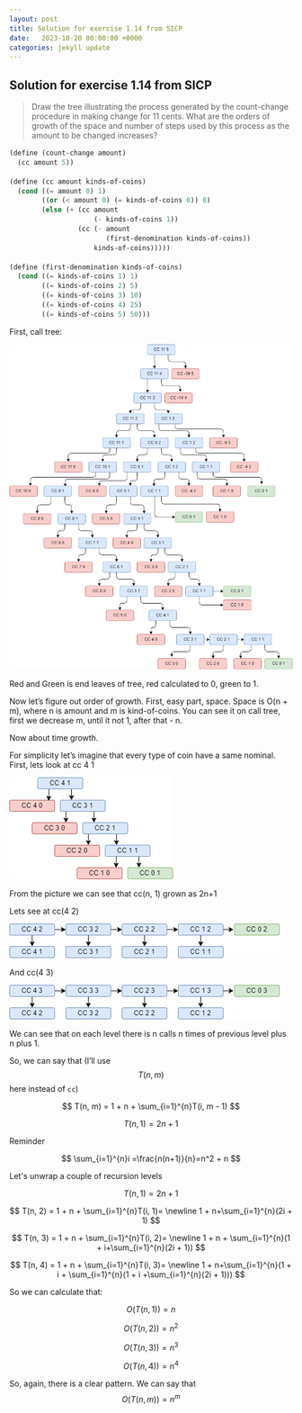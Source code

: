 ```yaml
---
layout: post
title: Solution for exercise 1.14 from SICP
date:   2023-10-20 00:00:00 +0000
categories: jekyll update
---
```

## Solution for exercise 1.14 from SICP

> Draw the tree illustrating the process generated by the count-change procedure in
making change for 11 cents. What are the orders of growth of the space and number of steps used by this process as the amount to be changed increases?

```scheme
(define (count-change amount)
  (cc amount 5))

(define (cc amount kinds-of-coins)
  (cond ((= amount 0) 1)
        ((or (< amount 0) (= kinds-of-coins 0)) 0)
        (else (+ (cc amount
                     (- kinds-of-coins 1))
                 (cc (- amount
                        (first-denomination kinds-of-coins))
                     kinds-of-coins)))))

(define (first-denomination kinds-of-coins)
  (cond ((= kinds-of-coins 1) 1)
        ((= kinds-of-coins 2) 5)
        ((= kinds-of-coins 3) 10)
        ((= kinds-of-coins 4) 25)
        ((= kinds-of-coins 5) 50)))
```

First, call tree:

![Call tree](/assets/2023-10-20-sicp-ex1_14_solution/calltree.png)

Red and Green is end leaves of tree, red calculated to 0, green to 1.

Now let’s figure out order of growth. First, easy part, space. Space is O(n + m), where n is amount and m is kind-of-coins. You can see it on call tree, first we decrease m, until it not 1, after that - n.

Now about time growth.

For simplicity let’s imagine that every type of coin have a same nominal. First, lets look at cc 4 1

![cc 4 1](/assets/2023-10-20-sicp-ex1_14_solution/cc41.png)

From the picture we can see that cc(n, 1) grown as 2n+1

Lets see at cc(4 2)

![cc 4 2](/assets/2023-10-20-sicp-ex1_14_solution/cc42.png)

And cc(4 3)

![cc 4 3](/assets/2023-10-20-sicp-ex1_14_solution/cc43.png)

We can see that on each level there is n calls n times of previous level plus n plus 1.

So, we can say that (I’ll use $$T(n,m)$$ here instead of `cc`)

$$
T(n, m) = 1 + n + \sum_{i=1}^{n}T(i, m - 1)
$$

$$
T(n, 1) = 2n + 1
$$

Reminder

$$
\sum_{i=1}^{n}i =\frac{n(n+1)}{n}=n^2 + n
$$

Let's unwrap a couple of recursion levels

$$
T(n, 1) = 2n + 1
$$

$$
T(n, 2) = 1 + n + \sum_{i=1}^{n}T(i, 1)=
\newline
1 + n+\sum_{i=1}^{n}(2i + 1)
$$

$$
T(n, 3) = 1 + n + \sum_{i=1}^{n}T(i, 2)=
\newline
1 + n + \sum_{i=1}^{n}(1 + i+\sum_{i=1}^{n}(2i + 1))
$$

$$
T(n, 4) = 1 + n + \sum_{i=1}^{n}T(i, 3)=
\newline
1 + n+\sum_{i=1}^{n}(1 + i + \sum_{i=1}^{n}(1 + i +\sum_{i=1}^{n}(2i + 1)))
$$

So we can calculate that:

$$O(T(n, 1)) = n$$

$$O(T(n, 2)) = n^2$$

$$O(T(n, 3)) = n^3$$

$$O(T(n, 4)) = n^4$$

So, again, there is a clear pattern. We can say that $$O(T(n, m)) = n^m$$